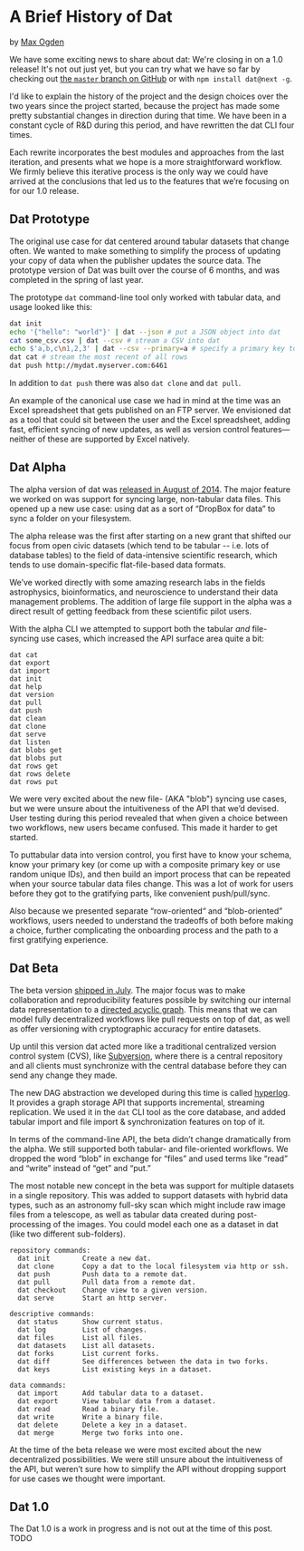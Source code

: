 # A Brief History of Dat
by [Max Ogden](http://maxogden.com)

We have some exciting news to share about dat: We're closing in on a 1.0 release! It's not out just yet, but you can try what we have so far by checking out [the `master` branch on GitHub](https://github.com/maxogden/dat) or with `npm install dat@next -g`.

I'd like to explain the history of the project and the design choices over the two years since the project started, because the project has made some pretty substantial changes in direction during that time. We have been in a constant cycle of R&D during this period, and have rewritten the dat CLI four times.

Each rewrite incorporates the best modules and approaches from the last iteration, and presents what we hope is a more straightforward workflow. We firmly believe this iterative process is the only way we could have arrived at the conclusions that led us to the features that we’re focusing on for our 1.0 release.

## Dat Prototype

The original use case for dat centered around tabular datasets that change often. We wanted to make something to simplify the process of updating your copy of data when the publisher updates the source data. The prototype version of Dat was built over the course of 6 months, and was completed in the spring of last year.

The prototype `dat` command-line tool only worked with tabular data, and usage looked like this:

```sh
dat init
echo '{"hello": "world"}' | dat --json # put a JSON object into dat
cat some_csv.csv | dat --csv # stream a CSV into dat
echo $'a,b,c\n1,2,3' | dat --csv --primary=a # specify a primary key to use
dat cat # stream the most recent of all rows
dat push http://mydat.myserver.com:6461
```

In addition to `dat push` there was also `dat clone` and `dat pull`.

An example of the canonical use case we had in mind at the time was an Excel spreadsheet that gets published on an FTP server. We envisioned dat as a tool that could sit between the user and the Excel spreadsheet, adding fast, efficient syncing of new updates, as well as version control features—neither of these are supported by Excel natively.

## Dat Alpha

The alpha version of dat was [released in August of 2014](https://usopendata.org/2014/08/19/dat-alpha/). The major feature we worked on was support for syncing large, non-tabular data files. This opened up a new use case: using dat as a sort of “DropBox for data” to sync a folder on your filesystem.

The alpha release was the first after starting on a new grant that shifted our focus from open civic datasets (which tend to be tabular -- i.e. lots of database tables) to the field of data-intensive scientific research, which tends to use domain-specific flat-file-based data formats.

We’ve worked directly with some amazing research labs in the fields astrophysics, bioinformatics, and neuroscience to  understand their data management problems. The addition of large file support in the alpha was a direct result of getting feedback from these scientific pilot users.

With the alpha CLI we attempted to support both the tabular *and* file-syncing use cases, which increased the API surface area quite a bit:

```
dat cat
dat export
dat import
dat init
dat help
dat version
dat pull
dat push
dat clean
dat clone
dat serve
dat listen
dat blobs get
dat blobs put
dat rows get
dat rows delete
dat rows put
```

We were very excited about the new file- (AKA "blob") syncing use cases, but we were unsure about the intuitiveness of the API that we’d devised. User testing during this period revealed that when given a choice between two workflows, new users became confused. This made it harder to get started.

To puttabular data into version control, you first have to know your schema, know your primary key (or come up with a composite primary key or use random unique IDs), and then build an import process that can be repeated when your source tabular data files change. This was a lot of work for users before they got to the gratifying parts, like convenient push/pull/sync.

Also because we presented separate “row-oriented“ and “blob-oriented” workflows, users needed to understand the tradeoffs of both before making a choice, further complicating the onboarding process and the path to a first gratifying experience.

## Dat Beta

The beta version [shipped in July](https://usopendata.org/2015/07/29/dat-beta/). The major focus was to make collaboration and reproducibility features possible by switching our internal data representation to a [directed acyclic graph](https://github.com/jbenet/random-ideas/issues/20). This means that we can model fully decentralized workflows like pull requests on top of dat, as well as offer versioning with cryptographic accuracy for entire datasets.

Up until this version dat acted more like a traditional centralized version control system (CVS), like [Subversion](https://subversion.apache.org/), where there is a central repository and all clients must synchronize with the central database before they can send any change they made.

The new DAG abstraction we developed during this time is called [hyperlog](https://github.com/mafintosh/hyperlog). It provides a graph storage API that supports incremental, streaming replication. We used it in the `dat` CLI tool as the core database, and added tabular import and file import & synchronization features on top of it.

In terms of the command-line API, the beta didn’t change dramatically from the alpha. We still supported both tabular- and file-oriented workflows. We dropped the word “blob” in exchange for “files” and used terms like “read” and “write” instead of “get” and “put.”

The most notable new concept in the beta was support for multiple datasets in a single repository. This was added to support datasets with hybrid data types, such as an astronomy full-sky scan which might include raw image files from a telescope, as well as tabular data created during post-processing of the images. You could model each one as a dataset in dat (like two different sub-folders).

```
repository commands:
  dat init        Create a new dat.
  dat clone       Copy a dat to the local filesystem via http or ssh.
  dat push        Push data to a remote dat.
  dat pull        Pull data from a remote dat.
  dat checkout    Change view to a given version.
  dat serve       Start an http server.

descriptive commands:
  dat status      Show current status.
  dat log         List of changes.
  dat files       List all files.
  dat datasets    List all datasets.
  dat forks       List current forks.
  dat diff        See differences between the data in two forks.
  dat keys        List existing keys in a dataset.

data commands:
  dat import      Add tabular data to a dataset.
  dat export      View tabular data from a dataset.
  dat read        Read a binary file.
  dat write       Write a binary file.
  dat delete      Delete a key in a dataset.
  dat merge       Merge two forks into one.
```

At the time of the beta release we were most excited about the new decentralized possibilities. We were still unsure about the intuitiveness of the API, but weren’t sure how to simplify the API without dropping support for use cases we thought were important.

## Dat 1.0

The Dat 1.0 is a work in progress and is not out at the time of this post. TODO
